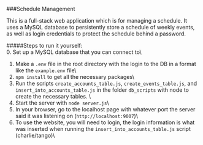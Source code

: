 ###Schedule Management

This is a full-stack web application which is for managing a schedule. It uses a MySQL database to persistently store a schedule of weekly events, as well as login credentials to protect the schedule behind a password.

#####Steps to run it yourself:\
0. Set up a MySQL database that you can connect to\
1. Make a `.env` file in the root directory with the login to the DB in a format like the `example.env` file\
2. `npm install` to get all the necessary packages\
3. Run the scripts `create_accounts_table.js`, `create_events_table.js`, and `insert_into_accounts_table.js` in the folder `db_scripts` with node to create the necessary tables. \
4. Start the server with `node server.js`\
5. In your browser, go to the localhost page with whatever port the server said it was listening on (`http://localhost:9007`)\
6. To use the website, you will need to login, the login information is what was inserted when running the `insert_into_accounts_table.js` script (charlie/tango)\
